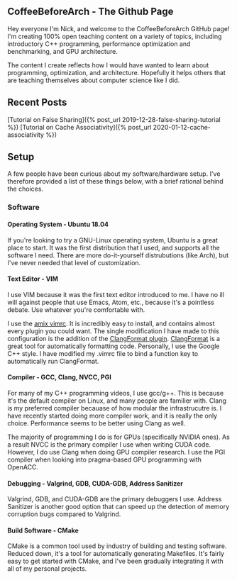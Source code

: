 ## CoffeeBeforeArch - The Github Page

Hey everyone I'm Nick, and welcome to the CoffeeBeforeArch GitHub page! I'm creating 100% open teaching content on a variety of topics, including introductory C++ programming, performance optimization and benchmarking, and GPU architecture.

The content I create reflects how I would have wanted to learn about programming, optimization, and architecture. Hopefully it helps others that are teaching themselves about computer science like I did.

## Recent Posts
[Tutorial on False Sharing]({% post_url 2019-12-28-false-sharing-tutorial %})
[Tutorial on Cache Associativity]({% post_url 2020-01-12-cache-associativity %})

## Setup

A few people have been curious about my software/hardware setup. I've therefore provided a list of these things below, with a brief rational behind the choices.

### Software
#### Operating System - Ubuntu 18.04
If you're looking to try a GNU-Linux operating system, Ubuntu is a great place to start. It was the first distribution that I used, and supports all the software I need. There are more do-it-yourself distrubutions (like Arch), but I've never needed that level of customization.

#### Text Editor - VIM
I use VIM because it was the first text editor introduced to me. I have no ill will against people that use Emacs, Atom, etc., because it's a pointless debate. Use whatever you're comfortable with.

I use the [amix vimrc](https://github.com/amix/vimrc). It is incredibly easy to install, and contains almost every plugin you could want. The single modification I have made to this configuration is the addition of the [ClangFormat plugin](https://github.com/rhysd/vim-clang-format). [ClangFormat](http://clang.llvm.org/docs/ClangFormat.html) is a great tool for automatically formatting code. Personally, I use the Google C++ style. I have modified my .vimrc file to bind a function key to automatically run ClangFormat.

#### Compiler - GCC, Clang, NVCC, PGI
For many of my C++ programming videos, I use gcc/g++. This is because it's the default compiler on Linux, and many people are familier with. Clang is my preferred compiler becauase of how modular the infrastrucutre is. I have recently started doing more compiler work, and it is really the only choice. Performance seems to be better using Clang as well.

The majority of programming I do is for GPUs (specifically NVIDIA ones). As a result NVCC is the primary compiler I use when writing CUDA code. However, I do use Clang when doing GPU compiler research. I use the PGI compiler when looking into pragma-based GPU programming with OpenACC.

#### Debugging - Valgrind, GDB, CUDA-GDB, Address Sanitizer
Valgrind, GDB, and CUDA-GDB are the primary debuggers I use.  Address Sanitizer is another good option that can speed up the detection of memory corruption bugs compared to Valgrind.

#### Build Software - CMake
CMake is a common tool used by industry of building and testing software. Reduced down, it's a tool for automatically generating Makefiles. It's fairly easy to get started with CMake, and I've been gradually integrating it with all of my personal projects.

